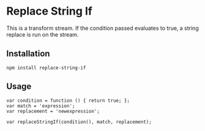 # Replace String If

This is a transform stream. If the condition passed evaluates to true, a string replace is run on the stream.


## Installation

    npm install replace-string-if

## Usage


    var condition = function () { return true; };
    var match = 'expression';
    var replacement = 'newexpression';
    
    var replaceStringIf(condition(), match, replacement);
    

    
   